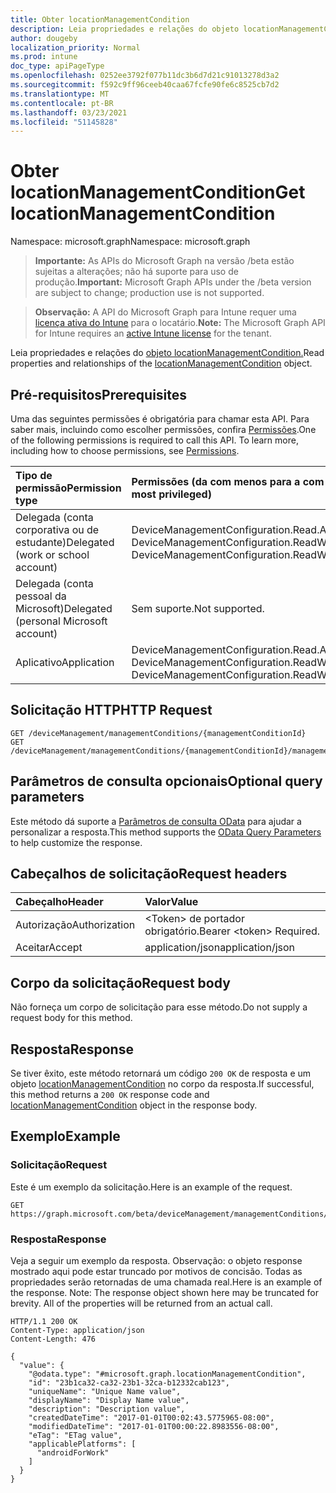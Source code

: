 ```yaml
---
title: Obter locationManagementCondition
description: Leia propriedades e relações do objeto locationManagementCondition.
author: dougeby
localization_priority: Normal
ms.prod: intune
doc_type: apiPageType
ms.openlocfilehash: 0252ee3792f077b11dc3b6d7d21c91013278d3a2
ms.sourcegitcommit: f592c9ff96ceeb40caa67fcfe90fe6c8525cb7d2
ms.translationtype: MT
ms.contentlocale: pt-BR
ms.lasthandoff: 03/23/2021
ms.locfileid: "51145828"
---
```

# <a name="get-locationmanagementcondition"></a><span data-ttu-id="c642c-103">Obter locationManagementCondition</span><span class="sxs-lookup"><span data-stu-id="c642c-103">Get locationManagementCondition</span></span>

<span data-ttu-id="c642c-104">Namespace: microsoft.graph</span><span class="sxs-lookup"><span data-stu-id="c642c-104">Namespace: microsoft.graph</span></span>

> <span data-ttu-id="c642c-105">**Importante:** As APIs do Microsoft Graph na versão /beta estão sujeitas a alterações; não há suporte para uso de produção.</span><span class="sxs-lookup"><span data-stu-id="c642c-105">**Important:** Microsoft Graph APIs under the /beta version are subject to change; production use is not supported.</span></span>

> <span data-ttu-id="c642c-106">**Observação:** A API do Microsoft Graph para Intune requer uma [licença ativa do Intune](https://go.microsoft.com/fwlink/?linkid=839381) para o locatário.</span><span class="sxs-lookup"><span data-stu-id="c642c-106">**Note:** The Microsoft Graph API for Intune requires an [active Intune license](https://go.microsoft.com/fwlink/?linkid=839381) for the tenant.</span></span>

<span data-ttu-id="c642c-107">Leia propriedades e relações do [objeto locationManagementCondition.](../resources/intune-fencing-locationmanagementcondition.md)</span><span class="sxs-lookup"><span data-stu-id="c642c-107">Read properties and relationships of the [locationManagementCondition](../resources/intune-fencing-locationmanagementcondition.md) object.</span></span>

## <a name="prerequisites"></a><span data-ttu-id="c642c-108">Pré-requisitos</span><span class="sxs-lookup"><span data-stu-id="c642c-108">Prerequisites</span></span>
<span data-ttu-id="c642c-p101">Uma das seguintes permissões é obrigatória para chamar esta API. Para saber mais, incluindo como escolher permissões, confira [Permissões](/graph/permissions-reference).</span><span class="sxs-lookup"><span data-stu-id="c642c-p101">One of the following permissions is required to call this API. To learn more, including how to choose permissions, see [Permissions](/graph/permissions-reference).</span></span>

|<span data-ttu-id="c642c-111">Tipo de permissão</span><span class="sxs-lookup"><span data-stu-id="c642c-111">Permission type</span></span>|<span data-ttu-id="c642c-112">Permissões (da com menos para a com mais privilégios)</span><span class="sxs-lookup"><span data-stu-id="c642c-112">Permissions (from least to most privileged)</span></span>|
|:---|:---|
|<span data-ttu-id="c642c-113">Delegada (conta corporativa ou de estudante)</span><span class="sxs-lookup"><span data-stu-id="c642c-113">Delegated (work or school account)</span></span>|<span data-ttu-id="c642c-114">DeviceManagementConfiguration.Read.All, DeviceManagementConfiguration.ReadWrite.All</span><span class="sxs-lookup"><span data-stu-id="c642c-114">DeviceManagementConfiguration.Read.All, DeviceManagementConfiguration.ReadWrite.All</span></span>|
|<span data-ttu-id="c642c-115">Delegada (conta pessoal da Microsoft)</span><span class="sxs-lookup"><span data-stu-id="c642c-115">Delegated (personal Microsoft account)</span></span>|<span data-ttu-id="c642c-116">Sem suporte.</span><span class="sxs-lookup"><span data-stu-id="c642c-116">Not supported.</span></span>|
|<span data-ttu-id="c642c-117">Aplicativo</span><span class="sxs-lookup"><span data-stu-id="c642c-117">Application</span></span>|<span data-ttu-id="c642c-118">DeviceManagementConfiguration.Read.All, DeviceManagementConfiguration.ReadWrite.All</span><span class="sxs-lookup"><span data-stu-id="c642c-118">DeviceManagementConfiguration.Read.All, DeviceManagementConfiguration.ReadWrite.All</span></span>|

## <a name="http-request"></a><span data-ttu-id="c642c-119">Solicitação HTTP</span><span class="sxs-lookup"><span data-stu-id="c642c-119">HTTP Request</span></span>
<!-- {
  "blockType": "ignored"
}
-->
``` http
GET /deviceManagement/managementConditions/{managementConditionId}
GET /deviceManagement/managementConditions/{managementConditionId}/managementConditionStatements/{managementConditionStatementId}/managementConditions/{managementConditionId}
```

## <a name="optional-query-parameters"></a><span data-ttu-id="c642c-120">Parâmetros de consulta opcionais</span><span class="sxs-lookup"><span data-stu-id="c642c-120">Optional query parameters</span></span>
<span data-ttu-id="c642c-121">Este método dá suporte a [Parâmetros de consulta OData](/graph/query-parameters) para ajudar a personalizar a resposta.</span><span class="sxs-lookup"><span data-stu-id="c642c-121">This method supports the [OData Query Parameters](/graph/query-parameters) to help customize the response.</span></span>

## <a name="request-headers"></a><span data-ttu-id="c642c-122">Cabeçalhos de solicitação</span><span class="sxs-lookup"><span data-stu-id="c642c-122">Request headers</span></span>
|<span data-ttu-id="c642c-123">Cabeçalho</span><span class="sxs-lookup"><span data-stu-id="c642c-123">Header</span></span>|<span data-ttu-id="c642c-124">Valor</span><span class="sxs-lookup"><span data-stu-id="c642c-124">Value</span></span>|
|:---|:---|
|<span data-ttu-id="c642c-125">Autorização</span><span class="sxs-lookup"><span data-stu-id="c642c-125">Authorization</span></span>|<span data-ttu-id="c642c-126">&lt;Token&gt; de portador obrigatório.</span><span class="sxs-lookup"><span data-stu-id="c642c-126">Bearer &lt;token&gt; Required.</span></span>|
|<span data-ttu-id="c642c-127">Aceitar</span><span class="sxs-lookup"><span data-stu-id="c642c-127">Accept</span></span>|<span data-ttu-id="c642c-128">application/json</span><span class="sxs-lookup"><span data-stu-id="c642c-128">application/json</span></span>|

## <a name="request-body"></a><span data-ttu-id="c642c-129">Corpo da solicitação</span><span class="sxs-lookup"><span data-stu-id="c642c-129">Request body</span></span>
<span data-ttu-id="c642c-130">Não forneça um corpo de solicitação para esse método.</span><span class="sxs-lookup"><span data-stu-id="c642c-130">Do not supply a request body for this method.</span></span>

## <a name="response"></a><span data-ttu-id="c642c-131">Resposta</span><span class="sxs-lookup"><span data-stu-id="c642c-131">Response</span></span>
<span data-ttu-id="c642c-132">Se tiver êxito, este método retornará um código `200 OK` de resposta e um objeto [locationManagementCondition](../resources/intune-fencing-locationmanagementcondition.md) no corpo da resposta.</span><span class="sxs-lookup"><span data-stu-id="c642c-132">If successful, this method returns a `200 OK` response code and [locationManagementCondition](../resources/intune-fencing-locationmanagementcondition.md) object in the response body.</span></span>

## <a name="example"></a><span data-ttu-id="c642c-133">Exemplo</span><span class="sxs-lookup"><span data-stu-id="c642c-133">Example</span></span>

### <a name="request"></a><span data-ttu-id="c642c-134">Solicitação</span><span class="sxs-lookup"><span data-stu-id="c642c-134">Request</span></span>
<span data-ttu-id="c642c-135">Este é um exemplo da solicitação.</span><span class="sxs-lookup"><span data-stu-id="c642c-135">Here is an example of the request.</span></span>
``` http
GET https://graph.microsoft.com/beta/deviceManagement/managementConditions/{managementConditionId}
```

### <a name="response"></a><span data-ttu-id="c642c-136">Resposta</span><span class="sxs-lookup"><span data-stu-id="c642c-136">Response</span></span>
<span data-ttu-id="c642c-p102">Veja a seguir um exemplo da resposta. Observação: o objeto response mostrado aqui pode estar truncado por motivos de concisão. Todas as propriedades serão retornadas de uma chamada real.</span><span class="sxs-lookup"><span data-stu-id="c642c-p102">Here is an example of the response. Note: The response object shown here may be truncated for brevity. All of the properties will be returned from an actual call.</span></span>
``` http
HTTP/1.1 200 OK
Content-Type: application/json
Content-Length: 476

{
  "value": {
    "@odata.type": "#microsoft.graph.locationManagementCondition",
    "id": "23b1ca32-ca32-23b1-32ca-b12332cab123",
    "uniqueName": "Unique Name value",
    "displayName": "Display Name value",
    "description": "Description value",
    "createdDateTime": "2017-01-01T00:02:43.5775965-08:00",
    "modifiedDateTime": "2017-01-01T00:00:22.8983556-08:00",
    "eTag": "ETag value",
    "applicablePlatforms": [
      "androidForWork"
    ]
  }
}
```




